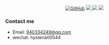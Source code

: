 
<p align='center'>
<a href="https://github.com/syaojun/cppinterview" target="_blank"><img alt="GitHub" src="https://img.shields.io/github/stars/syaojun/cppinterview?label=Stars&style=flat-square&logo=GitHub"></a>
<a href="https://mp.weixin.qq.com/s/YeyAgD52zCadtrdXLxrT9A" target="_blank"><img src="https://img.shields.io/badge/%E5%85%AC%E4%BC%97%E5%8F%B7-@%E6%88%91%E4%B8%8D%E6%98%AF%E5%8C%A0%E4%BA%BA-000000.svg?style=flat-square&logo=WeChat">
<a href="https://www.zhihu.com/people/wan-yi-er-89" target="_blank"><img src="https://img.shields.io/badge/%E7%9F%A5%E4%B9%8E-@姚军-000000.svg?style=flat-square&logo=Zhihu"></a>
<a href="https://space.bilibili.com/30639161?spm_id_from=333.1007.0.0" target="_blank"><img src="https://img.shields.io/badge/dynamic/json?color=fb7299&label=%E5%93%94%E5%93%A9%E5%93%94%E5%93%A9&query=%24.data.follower&suffix=%E4%B8%AA%E7%B2%89%E4%B8%9D&url=https%3A%2F%2Fapi.bilibili.com%2Fx%2Frelation%2Fstat%3Fvmid%3D30639161"></a>

</p>

### Contact me
- Email: 940334249@qq.com
- wechat: hysteria00544


